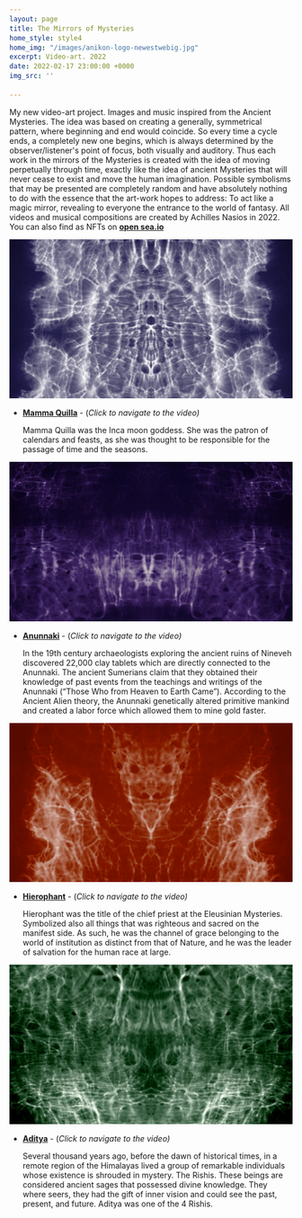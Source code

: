 ```yaml
---
layout: page
title: The Mirrors of Mysteries
home_style: style4
home_img: "/images/anikon-logo-newestwebig.jpg"
excerpt: Video-art. 2022
date: 2022-02-17 23:00:00 +0000
img_src: ''

---
```

My new video-art project. Images and music inspired from the Ancient Mysteries. The idea was based on creating a generally, symmetrical pattern, where beginning and end would coincide. So every time a cycle ends, a completely new one begins, which is always determined by the observer/listener's point of focus, both visually and auditory. Thus each work in the mirrors of the Mysteries is created with the idea of moving perpetually through time, exactly like the idea of ancient Mysteries that will never cease to exist and move the human imagination. Possible symbolisms that may be presented are completely random and have absolutely nothing to do with the essence that the art-work hopes to address: To act like a magic mirror, revealing to everyone the entrance to the world of fantasy.
All videos and musical compositions are created by Achilles Nasios in 2022. You can also find as NFTs on <a href="https://opensea.io/collection/the-mirrors-of-mysteries" target="blank"> **open sea.io**</a>

![](/images/01-mama-quilla.jpg)

* <a href="https://opensea.io/assets/0x495f947276749ce646f68ac8c248420045cb7b5e/13433061814907304828495733336145460039256652925841842689972098314246612320257" target="blank"> **Mamma Quilla**</a>  - (_Click to navigate to the video)_

  Mamma Quilla was the Inca moon goddess. She was the patron of calendars and feasts, as she was thought to be responsible for the passage of time and the seasons.

![](/images/04-annunaki.jpg)

* <a href="https://opensea.io/assets/0x495f947276749ce646f68ac8c248420045cb7b5e/13433061814907304828495733336145460039256652925841842689972098315346123948033" target="blank"> **Anunnaki**</a>  - (_Click to navigate to the video)_

  In the 19th century archaeologists exploring the ancient ruins of Nineveh discovered 22,000 clay tablets which are directly connected to the Anunnaki. The ancient Sumerians claim that they obtained their knowledge of past events from the teachings and writings of the Anunnaki (“Those Who from Heaven to Earth Came”). According to the Ancient Alien theory, the Anunnaki genetically altered primitive mankind and created a labor force which allowed them to mine gold faster.

![](/images/hierophant.jpg)

* <a href="https://opensea.io/assets/0x495f947276749ce646f68ac8c248420045cb7b5e/13433061814907304828495733336145460039256652925841842689972098317545147203585" target="blank"> **Hierophant**</a>  - (_Click to navigate to the video)_

  Hierophant was the title of the chief priest at the Eleusinian Mysteries. Symbolized also all things that was righteous and sacred on the manifest side. As such, he was the channel of grace belonging to the world of institution as distinct from that of Nature, and he was the leader of salvation for the human race at large.

![](/images/14-aditya.jpg)

* <a href="https://opensea.io/assets/0x495f947276749ce646f68ac8c248420045cb7b5e/13433061814907304828495733336145460039256652925841842689972098316445635575809" target="blank"> **Aditya**</a>  - (_Click to navigate to the video)_

  Several thousand years ago, before the dawn of historical times, in a remote region of the Himalayas lived a group of remarkable individuals whose existence is shrouded in mystery. The Rishis. These beings are considered ancient sages that possessed divine knowledge. They where seers, they had the gift of inner vision and could see the past, present, and future. Aditya was one of the 4 Rishis.